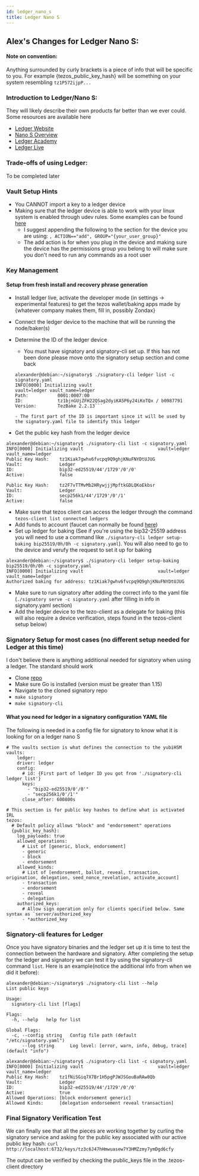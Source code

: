 ```yaml
---
id: ledger_nano_s
title: Ledger Nano S
---
```


## Alex's Changes for Ledger Nano S:

#### Note on convention: 
Anything surrounded by curly brackets is a piece of info that will be specific to you. For example {tezos_public_key_hash} will be something on your system resembling `tz1P572ijpP...`

### Introduction to Ledger/Nano S:

They will likely describe their own products far better than we ever could. Some resources are available here
- [Ledger Website](https://www.ledger.com/)
- [Nano S Overview](https://shop.ledger.com/products/ledger-nano-s)
- [Ledger Academy](https://www.ledger.com/academy)
- [Ledger Live](https://www.ledger.com/ledger-live)

### Trade-offs of using Ledger: 
To be completed later

### Vault Setup Hints
- You CANNOT import a key to a ledger device
- Making sure that the ledger device is able to work with your linux system is enabled through udev rules. Some examples can be found [here](https://github.com/LedgerHQ/udev-rules)
  - I suggest appending the following to the section for the device you are using:
  `, ACTION=="add", GROUP="{your_user_group}"`
  - The add action is for when you plug in the device and making sure the device has the permissions group you belong to will make sure you don't need to run any commands as a root user

### Key Management
#### Setup from fresh install and recovery phrase generation
- Install ledger live, activate the developer mode (in settings -> experimental features) to get the tezos wallet/baking apps made by {whatever company makes them, fill in, possibly Zondax}
- Connect the ledger device to the machine that will be running the node/baker(s)
- Determine the ID of the ledger device
  - You must have signatory and signatory-cli set up. If this has not been done please move onto the signatory setup section and come back

  ```
  alexander@debian:~/signatory$ ./signatory-cli ledger list -c signatory.yaml
  INFO[0000] Initializing vault                            vault=ledger vault_name=ledger
  Path:           0001:0007:00
  ID:             tz1bjnGUjZFH22QSag2dyiKA5P6y24iKoTQx / b0987791
  Version:        TezBake 2.2.13```

  - The first part of the ID is important since it will be used by the signatory.yaml file to identify this ledger

- Get the public key hash from the ledger device
```
alexander@debian:~/signatory$ ./signatory-cli list -c signatory.yaml 
INFO[0000] Initializing vault                            vault=ledger vault_name=ledger
Public Key Hash:    tz1Kiak7gwhv6fvcpq9Q9ghjKNuFNYDtUJUG
Vault:              Ledger
ID:                 bip32-ed25519/44'/1729'/0'/0'
Active:             false

Public Key Hash:    tz2F7vTTMvMb2HRywjjjMpftkGDLQKoEkbsr
Vault:              Ledger
ID:                 secp256k1/44'/1729'/0'/1'
Active:             false
```
- Make sure that tezos client can access the ledger through the command `tezos-client list connected ledgers`
- Add funds to account (faucet can normally be found [here](https://teztnets.xyz/))
- Set up ledger for baking (See if you're using the bip32-25519 address you will need to use a command like `./signatory-cli ledger setup-baking bip25519/0h/0h -c signatory.yaml`). You will also need to go to the device and verufy the request to set it up for baking
```
alexander@debian:~/signatory$ ./signatory-cli ledger setup-baking bip25519/0h/0h -c signatory.yaml 
INFO[0000] Initializing vault                            vault=ledger vault_name=ledger
Authorized baking for address: tz1Kiak7gwhv6fvcpq9Q9ghjKNuFNYDtUJUG
```
- Make sure to run signatory after adding the correct info to the yaml file (`./signatory serve -c signatory.yaml` after filling in info in signatory.yaml section)
- Add the ledger device to the tezo-client as a delegate for baking (this will also require a device verification, steps found in the tezos-client setup below)

### Signatory Setup for most cases (no different setup needed for Ledger at this time)
I don't believe there is anything additional needed for signatory when using a ledger. The standard should work
- Clone [repo](https://github.com/ecadlabs/signatory)
- Make sure Go is installed (version must be greater than 1.15)
- Navigate to the cloned signatory repo
- `make signatory`
- `make signatory-cli`

#### What you need for ledger in a signatory configuration YAML file
The following is needed in a config file for signatory to know what it is looking for on a ledger nano S
```
# The vaults section is what defines the connection to the yubiHSM
vaults:
    ledger:
    driver: ledger
    config:
      # id: {First part of ledger ID you got from './signatory-cli ledger list'}
      keys:
        - "bip32-ed25519/0'/0'"
        - "secp256k1/0'/1'"
      close_after: 600800s

# This section is for public key hashes to define what is activated IRL
tezos:
  # Default policy allows "block" and "endorsement" operations
  {public_key_hash}:
    log_payloads: true
    allowed_operations:
      # List of [generic, block, endorsement]
      - generic
      - block
      - endorsement
    allowed_kinds:
      # List of [endorsement, ballot, reveal, transaction, origination, delegation, seed_nonce_revelation, activate_account]
      - transaction
      - endorsement
      - reveal
      - delegation
    authorized_keys:
      # Allow sign operation only for clients specified below. Same syntax as `server/authorized_key`
      - *authorized_key
```

### Signatory-cli features for Ledger
Once you have signatory binaries and the ledger set up it is time to test the connection between the hardware and signatory. After completing the setup for the ledger and signatory we can test it by using the signatory-cli command `list`. Here is an example(notice the additional info from when we did it before):
```
alexander@debian:~/signatory$ ./signatory-cli list --help
List public keys

Usage:
  signatory-cli list [flags]

Flags:
  -h, --help   help for list

Global Flags:
  -c, --config string   Config file path (default "/etc/signatory.yaml")
      --log string      Log level: [error, warn, info, debug, trace] (default "info")
      
alexander@debian:~/signatory$ ./signatory-cli list -c signatory.yaml
INFO[0000] Initializing vault                            vault=ledger vault_name=ledger
Public Key Hash:    tz1fNiSGiq7X7Br1H5pgPJWJSGouBaRAw8Qb
Vault:              Ledger
ID:                 bip32-ed25519/44'/1729'/0'/0'
Active:             true
Allowed Operations: [block endorsement generic]
Allowed Kinds:      [delegation endorsement reveal transaction]
```

### Final Signatory Verification Test
We can finally see that all the pieces are working together by curling the signatory service and asking for the public key associated with our active public key hash:
`curl http://localhost:6732/keys/tz3c6J47hHmwuasew7Y3HMZzmy7ymDgd6cfy`

The output can be verified by checking the public_keys file in the .tezos-client directory